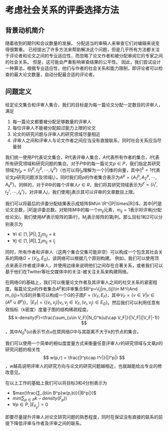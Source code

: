 # 考虑社会关系的评委选择方法

## 背景动机简介

随着收到的期刊和会议数量的发展。 分配适当的审稿人来审查它们对编辑来说变得很繁重。 已经提出了许多方法来帮助解决这个问题，但是几乎所有方法都关注于评论者和论文之间的专业适应性，而忽略了论文作者和被分配审阅它的专家之间的社会关系。 但是，这可能会严重影响审查结果的公平性。 因此，我们尝试设计一种算法，根据专业适应性，他们与作者的社会关系和能力限制，即评论者可以检查的最大论文数量，自动分配最合适的评论者。

## 问题定义

给定论文集合和评审人集合，我们的目标是为每一篇论文分配一定数目的评审人，满足

1. 每一篇论文都要被分配足够数量的评审人
2. 每位评审人不能被分配超过能力上限的论文
3. 论文的研究问题与评审人的研究领域尽量相近
4. 评审人之间和评审人与论文作者之间应当没有直接联系，同时社会关系应当尽量弱

我们统一使用$P$代表论文集合，$R$代表评审人集合，$A$代表所有作者的集合，$I$代表所有研究领域和研究问题的集合。对于$P$中的每一篇论文$p\in P$，我们指定其研究领域为$I_p=\{I^p_1,I^p_2,\dotsb,I^p_k\}$（也可以将$I_p$理解为一个$|I|$维的向量，其中$I^p_i=1$代表论文$p$研究问题涉及领域$I_i$）。同时我们将$p$的作者集合表示为$A^p=\{A^p_1,A^p_2,\dotsb,A^p_k\}$。同样的，对于$R$中的每个评审人$r\in R$，我们将其研究领域表示为$I^r=\{I^r_1,I^r_2,\dotsb,I^r_k\}$，对评审人$j$，我们使用$l_j$表示其可以评审的文章数目上限。

我们可以将最后的评委分配结果表示成矩阵$M\in \R^{|P|\times|R|}$，其中$|P|$是论文总数，$|R|$是评委总数。对矩阵$M$中的每一个$m_{ij}$元素，$m_{ij}=1$表示将评审$j$分配给论文$i$。我们使用$M^i$表示矩阵的第$i$行，$M_j$表示矩阵的第$j$列。那么目标1和2可以分别表示为

+ $\forall i\in [1,|P|],\sum_{j}m_{ij}=k$
+ $\forall j\in [1,|R|],\sum_im_{ij}\le l_j$

同时，所有作者和评审人（这两个集合交集可能非空）可以构成一个包含其社会关系的网络$G=(V_G,E_G)$。该网络可以根据几个原则构建。 例如，我们可以使用顶点来表示作者或评审人，并使用边缘来说明他们之间存在合著关系，或者我们可以基于他们在Twitter等社交媒体中的关注-被关注关系来构建网络。

在网络$G$的基础上，我们可以衡量论文作者及其评审人之间的社交关系的紧密程度。每篇论文$p$的作者集合$A^p$和评审集合$B^p=\{j|m_{ij}\in M^i\And m_{ij}=1\}$的并集可以构成一个$G$的子图$F=(V_F,E_F)$，其中$V_F=\{v\in V|v\in (A^p∪B^p)\}$，$|E_F|=\{(v_i,v_j)|v_i,v_j\in V_F,(v_i,v_j)\in E_G\}$。然后我们可以利用任意有效指标（k密度）度量子图的结构稀疏程度。
$$
k-density(F)=\frac{\sum_{u\in V_F}|N_G^k(u)\cap V_F|}{|V_F|(|V_F|-1)}
$$
，其中$N_G^k(u)$表示节点$u$在原网络$G$中与其距离不大于$k$的节点的集合。

我们可以使用一个简单的相似度度量方式来衡量任意评审人$r$的研究领域与文章$p$的研究问题的相关性
$$
w(p,r) = \frac{|I^p\cap I^r|}{|I^p|}
$$
，$w$越高说明评审人的研究方向与论文的研究问题越相近，也就越能给出专业的修改意见。

在以上工作的基础上我们可以将目标3和4分别表示为

+ $max(\frac{∑_{b\in B^p}w(p,b)}{|B^p|})$
+ $min(∑_{p\in P}k-density(F_p))$
+ $\forall p\in P,|E_{F_p}|=0$

即要尽量提升评审人对论文研究问题的熟悉程度，同时在保证没有直接的联系的前提下降低评审与作者及评审之间的联系。
